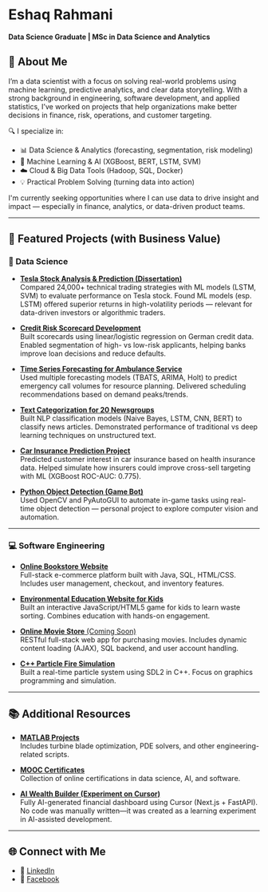 # Eshaq Rahmani  
**Data Science Graduate | MSc in Data Science and Analytics**

## 🚀 About Me

I’m a data scientist with a focus on solving real-world problems using machine learning, predictive analytics, and clear data storytelling. With a strong background in engineering, software development, and applied statistics, I’ve worked on projects that help organizations make better decisions in finance, risk, operations, and customer targeting.

🔍 I specialize in:
- 📊 Data Science & Analytics (forecasting, segmentation, risk modeling)  
- 🤖 Machine Learning & AI (XGBoost, BERT, LSTM, SVM)  
- ☁️ Cloud & Big Data Tools (Hadoop, SQL, Docker)  
- 💡 Practical Problem Solving (turning data into action)

I'm currently seeking opportunities where I can use data to drive insight and impact — especially in finance, analytics, or data-driven product teams.

---

## 📌 Featured Projects (with Business Value)

### 🧠 Data Science

- [**Tesla Stock Analysis & Prediction (Dissertation)**](https://github.com/eshaq95/Tesla-Stock-Prediction-Analysis)  
  Compared 24,000+ technical trading strategies with ML models (LSTM, SVM) to evaluate performance on Tesla stock. Found ML models (esp. LSTM) offered superior returns in high-volatility periods — relevant for data-driven investors or algorithmic traders.

- [**Credit Risk Scorecard Development**](https://github.com/eshaq95/Credit-Risk-Scoring-Project)  
  Built scorecards using linear/logistic regression on German credit data. Enabled segmentation of high- vs low-risk applicants, helping banks improve loan decisions and reduce defaults.

- [**Time Series Forecasting for Ambulance Service**](https://github.com/eshaq95/Time-Series-Forecasting-Ambulance-Service-Calls)  
  Used multiple forecasting models (TBATS, ARIMA, Holt) to predict emergency call volumes for resource planning. Delivered scheduling recommendations based on demand peaks/trends.

- [**Text Categorization for 20 Newsgroups**](https://github.com/eshaq95/Text-Categorization-NLP-Newsgrouping)  
  Built NLP classification models (Naive Bayes, LSTM, CNN, BERT) to classify news articles. Demonstrated performance of traditional vs deep learning techniques on unstructured text.

- [**Car Insurance Prediction Project**](https://github.com/eshaq95/Car-Insurance-Prediction-ML)  
  Predicted customer interest in car insurance based on health insurance data. Helped simulate how insurers could improve cross-sell targeting with ML (XGBoost ROC-AUC: 0.775).

- [**Python Object Detection (Game Bot)**](https://github.com/eshaq95/RunescapeCV-MiningAI)  
  Used OpenCV and PyAutoGUI to automate in-game tasks using real-time object detection — personal project to explore computer vision and automation.

---

### 💻 Software Engineering

- [**Online Bookstore Website**](https://github.com/eshaq95/Online-Book-Store)  
  Full-stack e-commerce platform built with Java, SQL, HTML/CSS. Includes user management, checkout, and inventory features.

- [**Environmental Education Website for Kids**](https://github.com/eshaq95/GarbageSorting-WebGame)  
  Built an interactive JavaScript/HTML5 game for kids to learn waste sorting. Combines education with hands-on engagement.

- [**Online Movie Store** (Coming Soon)](https://github.com/eshaq95/Movie-store-restful-api)  
  RESTful full-stack web app for purchasing movies. Includes dynamic content loading (AJAX), SQL backend, and user account handling.

- [**C++ Particle Fire Simulation**](https://github.com/eshaq95/Particle_explosion_Project)  
  Built a real-time particle system using SDL2 in C++. Focus on graphics programming and simulation.

---

## 📚 Additional Resources

- [**MATLAB Projects**](https://github.com/eshaq95/MATLAB-projects)  
  Includes turbine blade optimization, PDE solvers, and other engineering-related scripts.

- [**MOOC Certificates**](https://github.com/eshaq95/MOOC-certificates)  
  Collection of online certifications in data science, AI, and software.

- [**AI Wealth Builder (Experiment on Cursor)**](https://github.com/eshaq95/ai-wealth-builder)  
Fully AI-generated financial dashboard using Cursor (Next.js + FastAPI). No code was manually written—it was created as a learning experiment in AI-assisted development.
---

## 🌐 Connect with Me

- 🔗 [LinkedIn](https://www.linkedin.com/in/eshaq-rahmani-495043197/)
- 📘 [Facebook](http://www.facebook.com/isak.rahmani)

